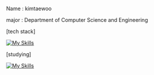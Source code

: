 Name : kimtaewoo

major : Department of Computer Science and Engineering

[tech stack] 

[![My Skills](https://skillicons.dev/icons?i=c,cpp,py,js,html,css,wasm)](https://skillicons.dev)

[studying] 

[![My Skills](https://skillicons.dev/icons?i=GO,flutter,wasm)](https://skillicons.dev)
